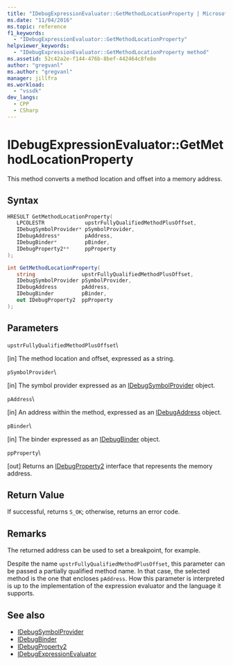 ```yaml
---
title: "IDebugExpressionEvaluator::GetMethodLocationProperty | Microsoft Docs"
ms.date: "11/04/2016"
ms.topic: reference
f1_keywords:
  - "IDebugExpressionEvaluator::GetMethodLocationProperty"
helpviewer_keywords:
  - "IDebugExpressionEvaluator::GetMethodLocationProperty method"
ms.assetid: 52c42a2e-f144-476b-8bef-442464c8fe8e
author: "gregvanl"
ms.author: "gregvanl"
manager: jillfra
ms.workload:
  - "vssdk"
dev_langs:
  - CPP
  - CSharp
---
```

# IDebugExpressionEvaluator::GetMethodLocationProperty
This method converts a method location and offset into a memory address.

## Syntax

```cpp
HRESULT GetMethodLocationProperty( 
   LPCOLESTR             upstrFullyQualifiedMethodPlusOffset,
   IDebugSymbolProvider* pSymbolProvider,
   IDebugAddress*        pAddress,
   IDebugBinder*         pBinder,
   IDebugProperty2**     ppProperty
);
```

```csharp
int GetMethodLocationProperty(
   string               upstrFullyQualifiedMethodPlusOffset,
   IDebugSymbolProvider pSymbolProvider,
   IDebugAddress        pAddress,
   IDebugBinder         pBinder,
   out IDebugProperty2  ppProperty
);
```

## Parameters
 `upstrFullyQualifiedMethodPlusOffset`\

 [in] The method location and offset, expressed as a string.

 `pSymbolProvider`\

 [in] The symbol provider expressed as an [IDebugSymbolProvider](../../../extensibility/debugger/reference/idebugsymbolprovider.md) object.

 `pAddress`\

 [in] An address within the method, expressed as an [IDebugAddress](../../../extensibility/debugger/reference/idebugaddress.md) object.

 `pBinder`\

 [in] The binder expressed as an [IDebugBinder](../../../extensibility/debugger/reference/idebugbinder.md) object.

 `ppProperty`\

 [out] Returns an [IDebugProperty2](../../../extensibility/debugger/reference/idebugproperty2.md) interface that represents the memory address.

## Return Value
 If successful, returns `S_OK`; otherwise, returns an error code.

## Remarks
 The returned address can be used to set a breakpoint, for example.

 Despite the name `upstrFullyQualifiedMethodPlusOffset`, this parameter can be passed a partially qualified method name. In that case, the selected method is the one that encloses `pAddress`. How this parameter is interpreted is up to the implementation of the expression evaluator and the language it supports.

## See also
- [IDebugSymbolProvider](../../../extensibility/debugger/reference/idebugsymbolprovider.md)
- [IDebugBinder](../../../extensibility/debugger/reference/idebugbinder.md)
- [IDebugProperty2](../../../extensibility/debugger/reference/idebugproperty2.md)
- [IDebugExpressionEvaluator](../../../extensibility/debugger/reference/idebugexpressionevaluator.md)